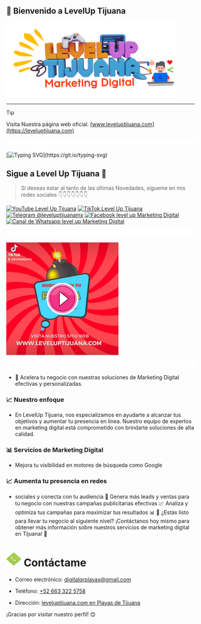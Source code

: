 ## 👋 Bienvenido a LevelUp Tijuana
![LevelUpTijuana.com Marketing](leveluptijuana.png)
__________________
> [!TIP]
> Visita Nuestra página
> web oficial.
> [www.leveluptijuana.com](https://leveluptijuana.com)
>
![divisor levelup](https://raw.githubusercontent.com/Retired64/Retired64/main/gif/linea.gif)

[![Typing SVG](https://readme-typing-svg.demolab.com?font=Fira+Code&size=34&pause=1000&color=2397F7&width=435&lines=REDES+SOCIALES+;MARKETING+DIGITAL+;APARECER+EN+GOOGLE+;INSTAGRAM+;FACEBOOK+;WHATSAPP;TWITTER;TIKTOK;Y+M%C3%81S.)](https://git.io/typing-svg)

<h2>Sigue a Level Up Tijuana 🚀</h2>

> Si deseas estar al tanto de las últimas Novedades, sigueme en mis redes sociales 👇👇👇👇👇👇👇

<p align="left">
  <a href="https://youtube.com/@leveluptijuana"><img alt="YouTube Level Up Tijuana" src="https://img.shields.io/badge/YouTube-%23c4302b"></a>
  <a href="https://www.tiktok.com/@leveluptijuana"><img alt="TikTok Level Up Tijuana" src="https://img.shields.io/badge/TikTok-black"></a>
  <a href="https://t.me/leveluptijuanamx"><img alt="Telegram @leveluptijuanamx" src="https://img.shields.io/badge/Telegram-%23229ED9"></a>
  <a href="https://www.facebook.com/profile.php?id=61557236416080&mibextid=ZbWKwL"><img alt="Facebook level up Marketing Digital" src="https://img.shields.io/badge/Facebook-%233b5998"></a>
  <a href="https://whatsapp.com/channel/0029Vay4zdJ2ZjCqQMHbkC3e"><img alt="Canal de Whatsapp level up Marketing Digital" src="https://img.shields.io/badge/WhatsApp-green"></a>
</p>

![divisor levelup](https://raw.githubusercontent.com/Retired64/Retired64/main/gif/linea.gif)

[![Short Promoción Level Up Tijuana](shortvideo.jpg)](https://youtube.com/shorts/e0THuyKAjQA)

![divisor levelup](https://raw.githubusercontent.com/Retired64/Retired64/main/gif/linea.gif)

- 🚀 Acelera tu negocio con nuestras soluciones de Marketing Digital efectivas y personalizadas.
### 📈 Nuestro enfoque
- En LevelUp Tijuana, nos especializamos en ayudarte a alcanzar tus objetivos y aumentar tu presencia en línea. Nuestro equipo de expertos en marketing digital está comprometido con brindarte soluciones de alta calidad.
### 📊 Servicios de Marketing Digital
- Mejora tu visibilidad en motores de búsqueda como Google
### 📈 Aumenta tu presencia en redes
- sociales y conecta con tu audiencia 📱
Genera más leads y ventas para tu negocio con nuestras campañas publicitarias efectivas 📈
Analiza y optimiza tus campañas para maximizar tus resultados 📊
🤝 ¿Estás listo para llevar tu negocio al siguiente nivel?
¡Contáctanos hoy mismo para obtener más información sobre nuestros servicios de marketing digital en Tijuana! 📲
# <img src="dial-svgrepo-com.svg" alt="Contacto Correo electrónico Level up Tijuana" width="40" /> Contáctame
- Correo electrónico: [digitalqrplayas@gmail.com](mailto:digitalqrplayas@gmail.com)

- Teléfono: [+52 663 322 5758](tel:+526633225758)
- Dirección: [leveluptijuana.com en Playas de Tijuana](https://leveluptijuana.com/)

¡Gracias por visitar nuestro perfil! 😊
